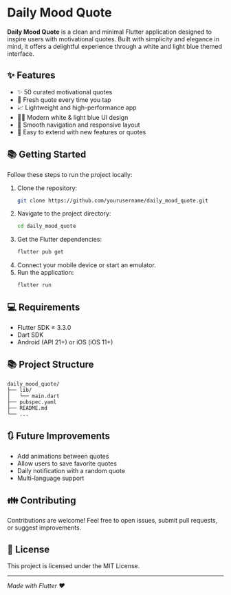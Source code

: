 # Daily Mood Quote

**Daily Mood Quote** is a clean and minimal Flutter application designed to inspire users with motivational quotes. 
Built with simplicity and elegance in mind, it offers a delightful experience through a white and light blue themed interface.

## ✨ Features

- ✨ 50 curated motivational quotes
- 📅 Fresh quote every time you tap
- 📈 Lightweight and high-performance app
- 🚶‍♂️ Modern white & light blue UI design
- 🌟 Smooth navigation and responsive layout
- 🔗 Easy to extend with new features or quotes

## 📚 Getting Started

Follow these steps to run the project locally:

1. Clone the repository:
   ```bash
   git clone https://github.com/yourusername/daily_mood_quote.git
   ```
2. Navigate to the project directory:
   ```bash
   cd daily_mood_quote
   ```
3. Get the Flutter dependencies:
   ```bash
   flutter pub get
   ```
4. Connect your mobile device or start an emulator.
5. Run the application:
   ```bash
   flutter run
   ```

## 💻 Requirements

- Flutter SDK ≥ 3.3.0
- Dart SDK
- Android (API 21+) or iOS (iOS 11+)

## 📚 Project Structure

```
daily_mood_quote/
├── lib/
│   └── main.dart
├── pubspec.yaml
├── README.md
└── ...
```

## 🔃 Future Improvements

- Add animations between quotes
- Allow users to save favorite quotes
- Daily notification with a random quote
- Multi-language support

## 👪 Contributing

Contributions are welcome! Feel free to open issues, submit pull requests, or suggest improvements.

## 📅 License

This project is licensed under the MIT License.

---

*Made with Flutter ❤️*


